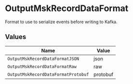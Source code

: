 # OutputMskRecordDataFormat

Format to use to serialize events before writing to Kafka.


## Values

| Name                                | Value                               |
| ----------------------------------- | ----------------------------------- |
| `OutputMskRecordDataFormatJSON`     | json                                |
| `OutputMskRecordDataFormatRaw`      | raw                                 |
| `OutputMskRecordDataFormatProtobuf` | protobuf                            |